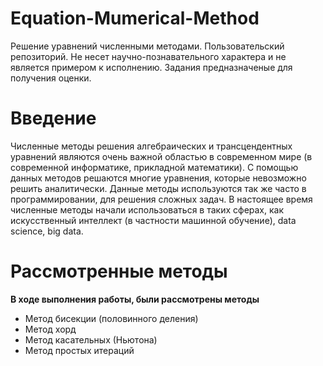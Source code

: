 # Equation-Mumerical-Method

Решение уравнений численными методами. Пользовательский репозиторий. Не несет научно-познавательного характера и не является примером к исполнению. Задания предназначеные для получения оценки.

# Введение

Численные методы решения алгебраических и трансцендентных уравнений являются очень важной областью в современном мире (в современной информатике, прикладной математики). С помощью данных методов решаются многие уравнения, которые невозможно решить аналитически. Данные методы используются так же часто в программировании, для решения сложных задач. В настоящее время численные методы начали использоваться в таких сферах, как искусственный интеллект (в частности машинной обучение), data science, big data.

# Рассмотренные методы
**В ходе выполнения работы, были рассмотрены методы**
- Метод бисекции (половинного деления)
- Метод хорд
- Метод касательных (Ньютона)
- Метод простых итераций